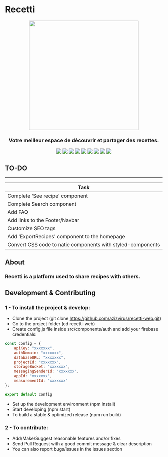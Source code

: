 # Recetti

<p align="center">
  <img src="https://user-images.githubusercontent.com/63454940/126222387-9987ef4f-aae6-4656-b3aa-6ab575775f80.png" width="350" />
  <h3 align="center">Votre meilleur espace de découvrir et partager des recettes.</h3>
</p>

<p align="center">
  <img src="https://img.shields.io/github/stars/azizvirus/recetti-web?color=f64152" />
  <img src="https://img.shields.io/github/contributors/AzizVirus/recetti-web?color=f64152" />
  <img src="https://img.shields.io/github/last-commit/AzizVirus/MoonMeet-Web?color=f64152" />
  <img src="https://visitor-badge.laobi.icu/badge?page_id=AzizVirus.recetti-web&color=f64152" />
  <img src="https://img.shields.io/github/languages/count/azizvirus/recetti-web?color=f64152" />
  <img src="https://img.shields.io/github/languages/top/azizvirus/recetti-web?color=f64152" />

  <img src="https://img.shields.io/badge/license-MIT-blue.svg?color=f64152" />
  <img src="https://img.shields.io/github/issues/AzizVirus/recetti-web?color=f64152" />
  <img src="https://img.shields.io/github/issues-pr/AzizVirus/recetti-web?color=f64152" />
</p>

## TO-DO
 _____________________________________________________________
| Task                                                        |
| ----------------------------------------------------------- |
| Complete 'See recipe' component                             |
| Complete Search component                                   |
| Add FAQ                                                     |
| Add links to the Footer/Navbar                              |
| Customize SEO tags                                          |
| Add 'ExportRecipes' component to the homepage               |
| Convert CSS code to natie components with styled-components |



## About
### Recetti is a platform used to share recipes with others.





## Development & Contributing
### 1 - To install the project & develop:
- Clone the project (git clone https://github.com/azizvirus/recetti-web.git)
- Go to the project folder (cd recetti-web)
- Create config.js file inside src/components/auth and add your firebase credentials: 
```javascript
const config = {
    apiKey: "xxxxxxx",
    authDomain: "xxxxxxx",
    databaseURL: "xxxxxxx",
    projectId: "xxxxxxx",
    storageBucket: "xxxxxxx",
    messagingSenderId: "xxxxxxx",
    appId: "xxxxxxx",
    measurementId: "xxxxxxx"
};

export default config
```
- Set up the development environment (npm install)
- Start developing (npm start)
- To build a stable & optimized release (npm run build)

### 2 - To contribute:
- Add/Make/Suggest reasonable features and/or fixes
- Send Pull Request with a good commit message & clear description
- You can also report bugs/issues in the issues section
